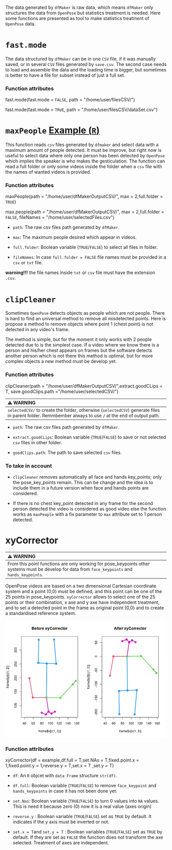 The data generated by `dfMaker` is raw data, which means `dfMaker` only structures the data from `OpenPose` but statistics treatment is needed. Here some functions are presented as tool to make statistics treatment of `OpenPose` data.

# `fast.mode`

The data structured by `dfMaker` can be in one `CSV` file, if it was manually saved, or in several `CSV` files generated by `save.csv`. The second case needs to load and assemble the data and the loading time is bigger, but sometimes is better to have a file for subset instead of just a full set.

### Function attributes

fast.mode(fast.mode = `FALSE`, path = "/home/user/filesCSV/")

fast.mode(fast.mode = `TRUE`, path = "/home/user/filesCSV/dataSet.csv")

# `maxPeople` [Example (`R`)](OpenPosedataCleaning/functionExamples/maxPeople.R)

This function reads `csv` files generated by `dfmaker` and select data with a maximum amount of people detected. It must be improve, but right now is useful to select data where only one person has been detected by `OpenPose` which implies the speaker is who makes the gesticulation. The function can read a full folder or only some videos inside the folder when a `csv` file with the names of wanted videos is provided.

### Function attributes

maxPeople(path = "/home/user/dfMakerOutputCSV/", max = 2,full.folder = `TRUE`)

max.people(path = "/home/user/dfMakerOutputCSV/", max = 2,full.folder = `FALSE`, fileNames = "/home/user/selectedFiles.csv")

-   `path`: The raw csv files path generated by `dfMaker`.

-   `max`: The maximum people desired which appear in videos.

-   `full.folder`: Boolean variable (`TRUE`/`FALSE`) to select all files in folder.

-   `fileNames`: In case `full.folder = FALSE` file names must be provided in a `csv` or `txt` file.

**warning!!!** the file names inside `txt` or `csv` file must have the extension `.csv`.

# `clipCleaner`

Sometimes `OpenPose` detects objects as people which are not people. There is hard to find an universal method to remove all misdetected points. Here is propose a method to remove objects where point 1 (chest point) is not detected in any video's frame.

The method is simple, but for the moment it only works with 2 people detected due to is the simplest case. If a video where we know there is a person and his/her chest appears on frames but the software detects another person which is not there this method is optimal, but for more complex objects a new method must be develop yet.

### Function attributes

clipCleaner(path = "/home/user/dfMakerOutputCSV/",extract.goodCLips = T, save.goodClips.path ="/home/user/selectedCSV/")

| :warning: WARNING                                                                                                                                       |
|:--------------------------------------------------------------------------------------------------------------------------------------------------------|
| `selectedCSV/` to create the folder, otherwise (`selectedCSV`) generate files in parent folder. Remmbember always to use `/` at the end of output path. |

-   `path`: The raw csv files path generated by `dfMaker`.

-   `extract.goodCLips`: Boolean variable (`TRUE`/`FALSE`) to save or not selected `csv` files in other folder.

-   `goodClips.path`: The path to save selected `csv` files.

### To take in account

-   `clipCleaner` removes automatically all face and hands key_points; only the pose_key_points remain. This can be change and the idea is to include them in a future version when face and hands points are considered.

-   If there is no chest key_point detected in any frame for the second person detected the video is considered as good video else the function works as `maxPeople` with a fix parameter to `max` attribute set to 1 person detected.

# xyCorrector

| :warning: WARNING                                                                                                                                 |
|:--------------------------------------------------------------------------------------------------------------------------------------------------|
| From this point functions are only working for pose_keypoints other systems must be develop for data from `face_keypoints` and `hands_keypoints`. |

OpenPose videos are based on a two dimensional Cartesian coordinate system and a point (0,0) must be defined, and this point can be one of the 25 points in pose_keypoints. `xyCorrector` allows to select one of the 25 points or their combination, x axe and y axe have independent treatment, and to set a detected point in the frame as original point (0,0) and to create a standardised reference system.

![Example of a frame treated with xyCorrector](functionsExamples/xyCorrectorPlot.png)

### Function attributes

xyCorrector(df = example,df.full = T,set.NAs = T,fixed.point.x = 1,fixed.point.y = 1,reverse.y = T,set.x = T ,set.y = T)

-   `df`: An `R` objcet with `data Frame` structure `str(df)`.

-   `df.full`: Boolean variable (`TRUE`/`FALSE`) to remove `face_keypoint` and `hands_keypoints` in case it has not been done yet.

-   `set.Nas`: Boolean variable (`TRUE`/`FALSE`) to turn 0 values into `NA` values. This is need it because zero (0) now it is a real value (axes origin)

-   `reverse.y` : Boolean variable (`TRUE`/`FALSE`) set as `TRUE` by default. It indicates if the y axis must be inverted or not.

-   `set.x = T`and `set.y = T` : Boolean variables (`TRUE`/`FALSE`) set as `TRUE` by default. If they are set as `FALSE` the function does not transform the axe selected. Treatment of axes are independent.
